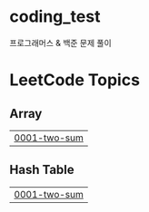 # coding_test
프로그래머스 & 백준 문제 풀이

<!---LeetCode Topics Start-->
# LeetCode Topics
## Array
|  |
| ------- |
| [0001-two-sum](https://github.com/cherryiJuice/coding_test/tree/master/0001-two-sum) |
## Hash Table
|  |
| ------- |
| [0001-two-sum](https://github.com/cherryiJuice/coding_test/tree/master/0001-two-sum) |
<!---LeetCode Topics End-->